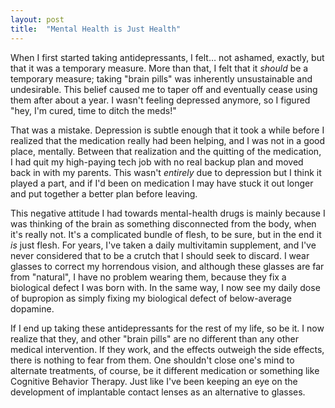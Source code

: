 ```yaml
---
layout: post
title:  "Mental Health is Just Health"
---
```


When I first started taking antidepressants, I felt… not ashamed, exactly, but that it was a temporary measure. More than that, I felt that it *should* be a temporary measure; taking "brain pills" was inherently unsustainable and undesirable. This belief caused me to taper off and eventually cease using them after about a year. I wasn't feeling depressed anymore, so I figured "hey, I'm cured, time to ditch the meds!" 

That was a mistake. Depression is subtle enough that it took a while before I realized that the medication really had been helping, and I was not in a good place, mentally. Between that realization and the quitting of the medication, I had quit my high-paying tech job with no real backup plan and moved back in with my parents. This wasn't *entirely* due to depression but I think it played a part, and if I'd been on medication I may have stuck it out longer and put together a better plan before leaving. 

This negative attitude I had towards mental-health drugs is mainly because I was thinking of the brain as something disconnected from the body, when it's really not. It's a complicated bundle of flesh, to be sure, but in the end it *is* just flesh. For years, I've taken a daily multivitamin supplement, and I've never considered that to be a crutch that I should seek to discard. I wear glasses to correct my horrendous vision, and although these glasses are far from "natural", I have no problem wearing them, because they fix a biological defect I was born with. In the same way, I now see my daily dose of bupropion as simply fixing my biological defect of below-average dopamine.

If I end up taking these antidepressants for the rest of my life, so be it. I now realize that they, and other "brain pills" are no different than any other medical intervention. If they work, and the effects outweigh the side effects, there is nothing to fear from them. One shouldn't close one's mind to alternate treatments, of course, be it different medication or something like Cognitive Behavior Therapy. Just like I've been keeping an eye on the development of implantable contact lenses as an alternative to glasses. 
